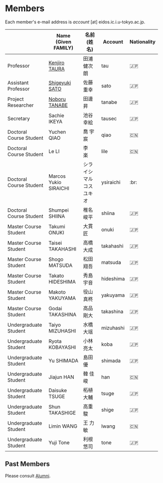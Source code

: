 # Members

Each member's e-mail address is _account_ [at] eidos.ic.i.u-tokyo.ac.jp.

||Name (Given FAMILY)|名前 (姓 名)|Account|Nationality|
|---|---|---|---|---|
|Professor|[Kenjiro TAURA](https://www.eidos.ic.i.u-tokyo.ac.jp/~tau/) |田浦 健次朗|tau|:jp:|
|Assistant Professor|[Shigeyuki SATO](https://www.eidos.ic.i.u-tokyo.ac.jp/~sato/) |佐藤 重幸|sato|:jp:|
|Project Researcher|[Noboru TANABE](https://www.linkedin.com/in/noboru-tanabe-8014846a/)|田邊 昇|tanabe|:jp:|
|Secretary|Sachie IKEYA|池谷 幸絵|tausec|:jp:|
|Doctoral Course Student|Yuchen QIAO|喬 宇宸 |qiao|:cn:|
|Doctoral Course Student|Le LI |李　楽 |lile|:cn:|
|Doctoral Course Student|Marcos Yukio SIRAICHI|シライシ マルコス ユキオ|ysiraichi|:br:|
|Doctoral Course Student|Shumpei SHIINA|椎名 峻平 |shiina|:jp:|
|Master Course Student|Takumi ONUKI|大貫 匠 |onuki |:jp:|
|Master Course Student|Taisei TAKAHASHI|高橋 大成 |takahashi|:jp:|
|Master Course Student|Shogo MATSUDA|松田 翔吾 |matsuda|:jp:|
|Master Course Student|Takato HIDESHIMA|秀島 宇音 |hideshima |:jp:|
|Master Course Student|Makoto YAKUYAMA|役山 真柊|yakuyama|:jp:|
|Master Course Student|Godai TAKASHINA|高品 剛大|takashina|:jp:|
|Undergraduate Student|Taiyo MIZUHASHI|水橋 大瑶|mizuhashi|:jp:|
|Undergraduate Student|Ryota KOBAYASHI|小林 亮太|koba|:jp:|
|Undergraduate Student|Yu SHIMADA|島田 優|shimada|:jp:|
|Undergraduate Student|Jiajun HAN|韓 佳峻|han|:cn:|
|Undergraduate Student|Daisuke TSUGE|柘植 大輔|tsuge|:jp:|
|Undergraduate Student|Shun TAKASHIGE|高重 駿|shige|:jp:|
|Undergraduate Student|Limin WANG|王 力敏|lwang|:cn:|
|Undergraduate Student|Yuji Tone|利根 悠司|tone|:jp:|

## Past Members

Please consult [Alumni](alumni.md).
